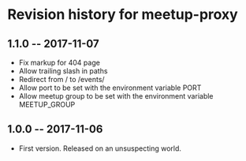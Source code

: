 # Revision history for meetup-proxy

## 1.1.0  -- 2017-11-07

* Fix markup for 404 page
* Allow trailing slash in paths
* Redirect from / to /events/
* Allow port to be set with the environment variable PORT
* Allow meetup group to be set with the environment variable MEETUP\_GROUP

## 1.0.0  -- 2017-11-06

* First version. Released on an unsuspecting world.
